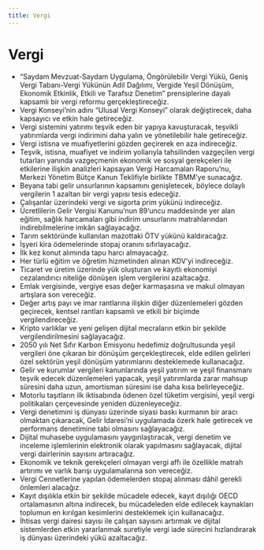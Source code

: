 ```yaml
---
title: Vergi
---
```


Vergi
===


* “Saydam Mevzuat-Saydam Uygulama, Öngörülebilir Vergi Yükü, Geniş Vergi Tabanı-Vergi Yükünün Adil Dağılımı, Vergide Yeşil Dönüşüm, Ekonomik Etkinlik, Etkili ve Tarafsız Denetim” prensiplerine dayalı kapsamlı bir vergi reformu gerçekleştireceğiz.
* Vergi Konseyi’nin adını “Ulusal Vergi Konseyi” olarak değiştirecek, daha kapsayıcı ve etkin hale getireceğiz.
* Vergi sistemini yatırımı teşvik eden bir yapıya kavuşturacak, teşvikli yatırımlarda vergi indirimini daha yalın ve yönetilebilir hale getireceğiz.
* Vergi istisna ve muafiyetlerini gözden geçirerek en aza indireceğiz.
* Teşvik, istisna, muafiyet ve indirim yollarıyla tahsilinden vazgeçilen vergi tutarları yanında vazgeçmenin ekonomik ve sosyal gerekçeleri ile etkilerine ilişkin analizleri kapsayan Vergi Harcamaları Raporu’nu, Merkezi Yönetim Bütçe Kanun Teklifiyle birlikte TBMM’ye sunacağız.
* Beyana tabi gelir unsurlarının kapsamını genişletecek, böylece dolaylı vergilerin 1 azaltan bir vergi yapısı tesis edeceğiz.
* Çalışanlar üzerindeki vergi ve sigorta prim yükünü indireceğiz.
* Ücretlilerin Gelir Vergisi Kanunu’nun 89’uncu maddesinde yer alan eğitim, sağlık harcamaları gibi indirim unsurlarını matrahlarından indirebilmelerine imkân sağlayacağız.
* Tarım sektöründe kullanılan mazottaki ÖTV yükünü kaldıracağız.
* İşyeri kira ödemelerinde stopaj oranını sıfırlayacağız.
* İlk kez konut alımında tapu harcı almayacağız.
* Her türlü eğitim ve öğretim hizmetinden alınan KDV’yi indireceğiz.
* Ticaret ve üretim üzerinde yük oluşturan ve kayıtlı ekonomiyi cezalandırıcı niteliğe dönüşen işlem vergilerini azaltacağız.
* Emlak vergisinde, vergiye esas değer karmaşasına ve makul olmayan artışlara son vereceğiz.
* Değer artış payı ve imar rantlarına ilişkin diğer düzenlemeleri gözden geçirecek, kentsel rantları kapsamlı ve etkili bir biçimde vergilendireceğiz.
* Kripto varlıklar ve yeni gelişen dijital mecraların etkin bir şekilde vergilendirilmesini sağlayacağız.
* 2050 yılı Net Sıfır Karbon Emisyonu hedefimiz doğrultusunda yeşil vergileri öne çıkaran bir dönüşüm gerçekleştirecek, elde edilen gelirleri özel sektörün yeşil dönüşüm yatırımlarını desteklemede kullanacağız.
* Gelir ve kurumlar vergileri kanunlarında yeşil yatırım ve yeşil finansmanı teşvik edecek düzenlemeleri yapacak, yeşil yatırımlarda zarar mahsup süresini daha uzun, amortisman süresini ise daha kısa belirleyeceğiz.
* Motorlu taşıtların ilk iktisabında ödenen özel tüketim vergisini, yeşil vergi politikaları çerçevesinde yeniden düzenleyeceğiz.
* Vergi denetimini iş dünyası üzerinde siyasi baskı kurmanın bir aracı olmaktan çıkaracak, Gelir İdaresi’ni uygulamada özerk hale getirecek ve performans denetimine tabi olmasını sağlayacağız.
* Dijital muhasebe uygulamasını yaygınlaştıracak, vergi denetim ve inceleme işlemlerinin elektronik olarak yapılmasını sağlayacak, dijital vergi dairlerinin sayısını artıracağız.
* Ekonomik ve teknik gerekçeleri olmayan vergi affı ile özellikle matrah artırımı ve varlık barışı uygulamalarına son vereceğiz.
* Vergi Cennetlerine yapılan ödemelerden stopaj alınması dâhil gerekli önlemleri alacağız.
* Kayıt dışılıkla etkin bir şekilde mücadele edecek, kayıt dışılığı OECD ortalamasının altına indirecek, bu mücadeleden elde edilecek kaynakları toplumun en kırılgan kesimlerini desteklemek için kullanacağız.
* İhtisas vergi dairesi sayısı ile çalışan sayısını artırmak ve dijital sistemlerden etkin yararlanmak suretiyle vergi iade sürecini hızlandırarak iş dünyası üzerindeki yükü azaltacağız.